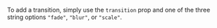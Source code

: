 To add a transition, simply use the `transition` prop and one of the three string options `"fade"`, `"blur"`, or `"scale"`.